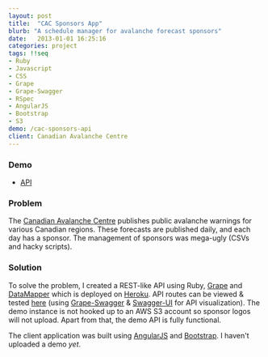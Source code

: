 ```yaml
---
layout: post
title:  "CAC Sponsors App"
blurb: "A schedule manager for avalanche forecast sponsors"
date:   2013-01-01 16:25:16
categories: project
tags: !!seq
- Ruby
- Javascript
- CSS
- Grape
- Grape-Swagger
- RSpec
- AngularJS
- Bootstrap
- S3
demo: /cac-sponsors-api
client: Canadian Avalanche Centre
---
```


### Demo

- [API](/cac-sponsors-api)

### Problem

The [Canadian Avalanche Centre](http://www.avalanche.ca/cac/) publishes public avalanche warnings for various Canadian regions.  These forecasts are published daily, and each day has a sponsor.  The management of sponsors was mega-ugly (CSVs and hacky scripts).

### Solution

To solve the problem, I created a REST-like API using Ruby, [Grape](http://intridea.github.io/grape/) and [DataMapper](http://datamapper.org/) which is deployed on [Heroku](http://heroku.com/).  API routes can be viewed & tested [here](/cac-sponsors-api) (using [Grape-Swagger](https://github.com/tim-vandecasteele/grape-swagger) & [Swagger-UI](https://github.com/wordnik/swagger-ui) for API visualization).  The demo instance is not hooked up to an AWS S3 account so sponsor logos will not upload.  Apart from that, the demo API is fully functional.  

The client application was built using [AngularJS](http://angularjs.org/) and [Bootstrap](http://getbootstrap.com/).  I haven't uploaded a demo _yet_.